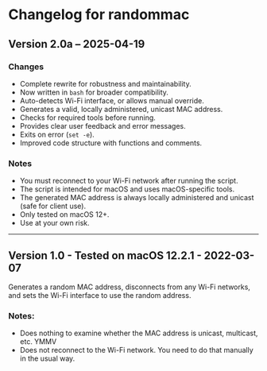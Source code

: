 # Changelog for randommac

## Version 2.0a – 2025-04-19

### Changes
- Complete rewrite for robustness and maintainability.
- Now written in `bash` for broader compatibility.
- Auto-detects Wi-Fi interface, or allows manual override.
- Generates a valid, locally administered, unicast MAC address.
- Checks for required tools before running.
- Provides clear user feedback and error messages.
- Exits on error (`set -e`).
- Improved code structure with functions and comments.

### Notes
- You must reconnect to your Wi-Fi network after running the script.
- The script is intended for macOS and uses macOS-specific tools.
- The generated MAC address is always locally administered and unicast (safe for client use).
- Only tested on macOS 12+.
- Use at your own risk.

---

## Version 1.0 - Tested on macOS 12.2.1 - 2022-03-07

Generates a random MAC address, disconnects from any Wi-Fi networks, and sets the Wi-Fi interface to use the random address.

### Notes:

- Does nothing to examine whether the MAC address is unicast, multicast, etc. YMMV
- Does not reconnect to the Wi-Fi network. You need to do that manually in the usual way. 